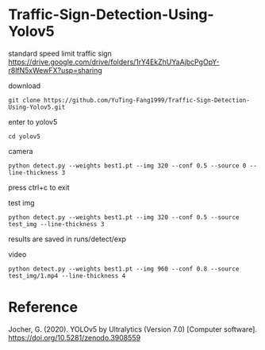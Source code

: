 # Traffic-Sign-Detection-Using-Yolov5

standard speed limit traffic sign  
https://drive.google.com/drive/folders/1rY4EkZhUYaAjbcPgOpY-r8lfN5xWewFX?usp=sharing  

download
```
git clone https://github.com/YuTing-Fang1999/Traffic-Sign-Detection-Using-Yolov5.git
```
enter to yolov5
```
cd yolov5
```

camera
```
python detect.py --weights best1.pt --img 320 --conf 0.5 --source 0 --line-thickness 3
```
press ctrl+c to exit

test img
```
python detect.py --weights best1.pt --img 320 --conf 0.5 --source  test_img --line-thickness 3
```
results are saved in runs/detect/exp


video  
```
python detect.py --weights best1.pt --img 960 --conf 0.8 --source  test_img/1.mp4 --line-thickness 4
```

# Reference
Jocher, G. (2020). YOLOv5 by Ultralytics (Version 7.0) [Computer software]. https://doi.org/10.5281/zenodo.3908559
